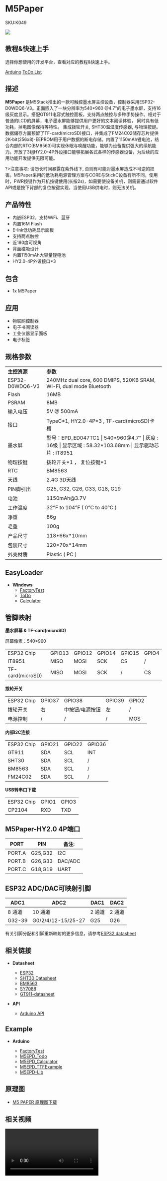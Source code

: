 # M5Paper

<el-tag effect="plain">SKU:K049</el-tag>

<div class="product_pic"><img class="pic" src="assets/img/product_pics/core/m5paper/m5paper_01.webp"></div>

## 教程&快速上手

选择你想使用的开发平台，查看对应的教程&快速上手。

<a href="/#/zh_CN/quick_start/m5paper/quick_start_arduino"><el-tag effect="plain">Arduino</el-tag></a>
<a href="/#/zh_CN/quick_start/m5paper/quick_start_todo"><el-tag effect="plain">ToDo List</el-tag></a>

## 描述

**M5Paper** 是M5Stack推出的一款可触控墨水屏主控设备，控制器采用ESP32-D0WDQ6-V3。正面嵌入了一块分辨率为540*960 @4.7"的电子墨水屏，支持16级灰度显示。搭配GT911电容式触控面板，支持两点触控与多种手势操作。相对于普通的LCD的屏幕，电子墨水屏能够提供用户更好的文本阅读体验， 同时具有低功耗，掉电图像保持等特性。 集成拨轮开关, SHT30温湿度传感器, 与物理按键。 数据储存方面预留了TF-card(microSD)接口，并集成了FM24C02储存芯片提供2K-bit(256x8)-EEPROM用于用户数据的断电存储。内置了1150mAh锂电池，结合内部的RTC(BM8563)可实现休眠与唤醒功能，能够为设备提供强大的续航能力。开放了3组HY2.0-4P外设接口能够拓展各式各样的传感器设备，为后续的应用功能开发提供无限可能。

?>注意事项: 请勿长时间暴露在紫外线下, 否则有可能对墨水屏造成不可逆的损害。M5Paper采用的低功耗电源管理方案与CORE与StickC设备有所不同，使用时，PWR按键作为开机按键使用(长按2s)，如需要使设备关机，则需要通过软件API或是按下背部的复位按键实现，当使用USB供电时，则无法关机。

## 产品特性

- 内嵌ESP32，支持WiFi、蓝牙
- 内置16M Flash
- E-Ink低功耗显示面板
- 支持两点触控
- 近180度可视角
- 背面磁吸设计
- 内置1150mAh大容量锂电池
- HY2.0-4P外设接口*3

## 包含

-  1x M5Paper

## 应用

- 物联网控制器
- 电子书阅读器
- 工业仪器显示面板
- 电子标签

## 规格参数

<table>
   <tr style="font-weight:bold">
      <td>主控资源</td>
      <td>参数</td>
   </tr>
   <tr>
      <td>ESP32-D0WDQ6-V3</td>
      <td>240MHz dual core, 600 DMIPS, 520KB SRAM, Wi-Fi, dual mode Bluetooth</td>
   </tr>
   <tr>
      <td>Flash</td>
      <td>16MB</td>
   </tr>
   <tr>
      <td>PSRAM</td>
      <td>8MB</td>
   </tr>
   <tr>
      <td>输入电压</td>
      <td>5V @ 500mA</td>
   </tr>
   <tr>
      <td>接口</td>
      <td>TypeC*1, HY2.0-4P*3 , TF-card(microSD)卡槽</td>
   </tr>
   <tr>
      <td>墨水屏</td>
      <td>型号：EPD_ED047TC1 | 540*960@4.7" | 灰度 : 16级 | 显示区域 : 58.32*103.68mm | 显示驱动芯片 : IT8951</td>
   </tr>
   <tr>
      <td>物理按键</td>
      <td>拨轮开关*1 ， 复位按键*1</td>
   </tr>
   <tr>
      <td>RTC</td>
      <td>BM8563</td>
   </tr>
   <tr>
      <td>天线</td>
      <td>2.4G 3D天线</td>
   </tr>
   <tr>
      <td>PIN脚引出</td>
      <td>G25, G32, G26, G33, G18, G19</td>
   </tr>
   <tr>
      <td>电池</td>
      <td>1150mAh@3.7V</td>
   </tr>
   <tr>
      <td>工作温度</td>
      <td>32°F to 104°F ( 0°C to 40°C )</td>
   </tr>
   <tr>
      <td>净重</td>
      <td>86g</td>
   </tr>
   <tr>
      <td>毛重</td>
      <td>100g</td>
   </tr>
   <tr>
      <td>产品尺寸</td>
      <td>118*66x*10mm</td>
   </tr>
   <tr>
      <td>包装尺寸</td>
      <td>120*70x*14mm</td>
   </tr>
   <tr>
      <td>外壳材质</td>
      <td>Plastic ( PC )</td>
   </tr>
</table>

## EasyLoader

- **Windows** 
   - [FactoryTest](https://m5stack.oss-cn-shenzhen.aliyuncs.com/EasyLoader/Windows/CORE/EasyLoader_M5Paper_FactoryTest.exe)
   - [ToDo](https://m5stack.oss-cn-shenzhen.aliyuncs.com/EasyLoader/Windows/CORE/EasyLoader_M5Paper_Todo.exe)
   - [Calculator](https://m5stack.oss-cn-shenzhen.aliyuncs.com/EasyLoader/Windows/CORE/EasyLoader_M5Paper_Calculator.exe)


## 管脚映射

**墨水屏幕 & TF-card(microSD)**

屏幕像素：540*960
 
<table>
 <tr><td>ESP32 Chip</td><td>GPIO13</td><td>GPIO12</td><td>GPIO14</td><td>GPIO15</td><td>GPIO4</td></tr>
 <tr><td>IT8951</td><td>MISO</td><td>MOSI</td><td>SCK</td><td>CS</td><td>/</td></tr>
 <tr><td>TF-card(microSD)</td><td>MISO</td><td>MOSI</td><td>SCK</td><td>/</td><td>CS</td></tr>
</table>


**拨轮开关**

<table>
 <tr><td>ESP32 Chip</td><td>GPIO37</td><td>GPIO38</td><td>GPIO39</td><td>GPIO2</td></tr>
 <tr><td>拨轮开关</td><td>右</td><td>中按钮/电源按钮</td><td>左</td><td>/</td></tr>
 <tr><td>电源控制</td><td>/</td><td>/</td><td>/</td><td>MOS</td></tr>
</table>


**内部I2C连接**

<table>
 <tr><td>ESP32 Chip</td><td>GPIO21</td><td>GPIO22</td><td>GPIO36</td></tr>
 <tr><td>GT911</td><td>SDA</td><td>SCL</td><td>INT</td></tr>
 <tr><td>SHT30</td><td>SDA</td><td>SCL</td><td>/</td></tr>
 <tr><td>BM8563</td><td>SDA</td><td>SCL</td><td>/</td></tr>
 <tr><td>FM24C02</td><td>SDA</td><td>SCL</td><td>/</td></tr>
</table>

**USB转串口下载**

<table>
 <tr><td>ESP32 Chip</td><td>GPIO1</td><td>GPIO3</td></tr>
 <tr><td>CP2104</td><td>RXD</td><td>TXD</td></tr>
</table>

## M5Paper-HY2.0 4P端口

<table>
      <thead>
         <th>PORT</th>
         <th>PIN</th>
         <th>备注:</th>
      </thead>
      <tbody>
      <tr>
         <td>PORT.A</td>
         <td>G25,G32</td>
         <td>I2C</td>
      </tr>
      <tr>
         <td>PORT.B</td>
         <td>G26,G33</td>
         <td>DAC/ADC</td>
      </tr>
      <tr>
         <td>PORT.C</td>
         <td>G18,G19</td>
         <td>UART</td>
      </tr>
    </tbody>
</table>

## ESP32 ADC/DAC可映射引脚

<table>
      <thead>
         <th>ADC1</th>
         <th>ADC2</th>
         <th>DAC1</th>
         <th>DAC2</th>
      </thead>
      <tbody>
      <tr>
         <td>8 通道</td>
         <td>10 通道</td>
         <td>2 通道</td>
         <td>2 通道</td>  
      </tr>
      <tr>
         <td>G32-39</td>
         <td>G0/2/4/12-15/25-27</td>
         <td>G25</td>
         <td>G26</td>
      </tr>
    </tbody>
</table>

有关引脚分配和引脚重新映射的更多信息，请参考[ESP32 datasheet](https://m5stack.oss-cn-shenzhen.aliyuncs.com/resource/docs/datasheet/core/esp32_datasheet_cn.pdf)


## 相关链接

- **Datasheet** 
   - [ESP32](https://m5stack.oss-cn-shenzhen.aliyuncs.com/resource/docs/datasheet/core/esp32_datasheet_en.pdf)
   - [SHT30 Datasheet](https://m5stack.oss-cn-shenzhen.aliyuncs.com/resource/docs/datasheet/unit/SHT3x_Datasheet_digital.pdf)
   - [BM8563](https://m5stack.oss-cn-shenzhen.aliyuncs.com/resource/docs/datasheet/core/BM8563_V1.1_cn.pdf)
   - [SY7088](https://m5stack.oss-cn-shenzhen.aliyuncs.com/resource/docs/datasheet/core/SY7088-Silergy.pdf)
   - [GT911-datasheet](https://m5stack.oss-cn-shenzhen.aliyuncs.com/resource/docs/datasheet/core/m5paper/gt911_datasheet.pdf)

- **API** 

   - [Arduino API](zh_CN/arduino/arduino_home_page?id=m5paper)

## Example

- **Arduino** 

   - [FactoryTest](https://github.com/m5stack/M5Paper_FactoryTest)
   - [M5EPD_Todo](https://github.com/m5stack/M5EPD_Todo)
   - [M5EPD_Calculator](https://github.com/m5stack/M5EPD_Calculator)
   - [M5EPD_TTFExample](https://github.com/m5stack/M5EPD_TTFExample)
   - [M5EPD-Lib](https://github.com/m5stack/M5EPD)


## 原理图

   - [M5 PAPER 原理图下载](https://m5stack.oss-cn-shenzhen.aliyuncs.com/resource/docs/schematic/Core/m5paper/M5_PAPER_SCH.pdf)

## 相关视频

<video class="video_size" controls>
    <source src="https://m5stack.oss-cn-shenzhen.aliyuncs.com/video/Product_example_video/Core/M5PAPER.mp4" type="video/mp4">
</video>

<script>

   var purchase_link = 'https://m5stack.com/collections/black-friday/products/m5paper-esp32-development-kit-960x540-4-7-eink-display-235-ppi';

   var quickstart_link = '/#/zh_CN/quick_start/m5paper/quick_start_arduino';

   anchor_search(purchase_link,quickstart_link);
   scrollFunc();

</script>